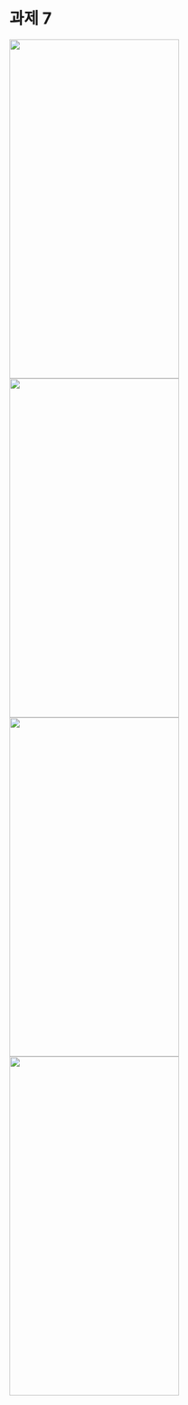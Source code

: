  # 과제 7 

<img src="https://github.com/3rd-PARD-iOS-PART/iOS_MinjunKim/assets/162880508/2bf6a9cb-5cdb-4d98-b27c-fd1d27059c72" width ="300" height="600"/>
<img src="https://github.com/3rd-PARD-iOS-PART/iOS_MinjunKim/assets/162880508/46c3d58a-3aad-46e0-aef4-a2dff6790632" width ="300" height="600"/>
<img src="https://github.com/3rd-PARD-iOS-PART/iOS_MinjunKim/assets/162880508/0658ed3c-8994-467f-a57d-416384b1b575" width ="300" height="600"/>
<img src="https://github.com/3rd-PARD-iOS-PART/iOS_MinjunKim/assets/162880508/259b41c2-15a5-40c5-b41d-86a89b586fc5" width ="300" height="600"/>








